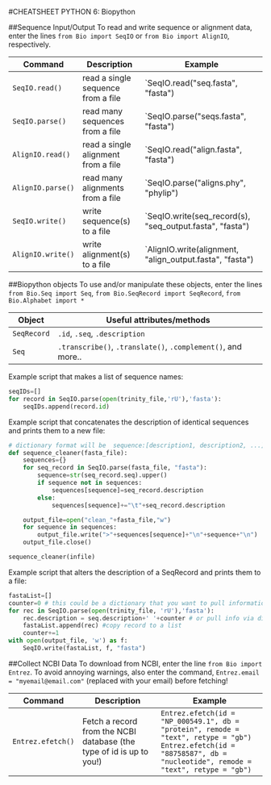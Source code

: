 #CHEATSHEET PYTHON 6: Biopython


##Sequence Input/Output
To read and write sequence or alignment data, enter the lines `from Bio import SeqIO` or `from Bio import AlignIO`, respectively.

Command  |  Description | Example
----------|-------------|----------
`SeqIO.read()` | read a single sequence from a file | `SeqIO.read("seq.fasta", "fasta")
`SeqIO.parse()` | read many sequences from a file | `SeqIO.parse("seqs.fasta", "fasta")
`AlignIO.read()` | read a single alignment from a file | `SeqIO.read("align.fasta", "fasta")
`AlignIO.parse()` | read many alignments from a file | `SeqIO.parse("aligns.phy", "phylip")
`SeqIO.write()` | write sequence(s) to a file | `SeqIO.write(seq_record(s), "seq_output.fasta", "fasta")
`AlignIO.write()` | write alignment(s) to a file | `AlignIO.write(alignment, "align_output.fasta", "fasta")

##Biopython objects
To use and/or manipulate these objects, enter the lines `from Bio.Seq import Seq`, `from Bio.SeqRecord import SeqRecord`, `from Bio.Alphabet import *`

Object  |  Useful attributes/methods
--------|------------------
`SeqRecord` | `.id`, `.seq`, `.description`
`Seq` | `.transcribe()`, `.translate()`, `.complement()`, and more..

Example script that makes a list of sequence names:
```python
seqIDs=[]
for record in SeqIO.parse(open(trinity_file,'rU'),'fasta'):
	seqIDs.append(record.id)
```

Example script that concatenates the description of identical sequences and prints them to a new file:
```python
# dictionary format will be  sequence:[description1, description2, ...]
def sequence_cleaner(fasta_file):
	sequences={}
 	for seq_record in SeqIO.parse(fasta_file, "fasta"):
 		sequence=str(seq_record.seq).upper()
    	if sequence not in sequences:
    		sequences[sequence]=seq_record.description 
    	else:
    		sequences[sequence]+="\t"+seq_record.description

	output_file=open("clean_"+fasta_file,"w")
	for sequence in sequences:
		output_file.write(">"+sequences[sequence]+"\n"+sequence+"\n")
	output_file.close()

sequence_cleaner(infile)
```
Example script that alters the description of a SeqRecord and prints them to a file:
```python
fastaList=[]
counter=0 # this could be a dictionary that you want to pull information from
for rec in SeqIO.parse(open(trinity_file, 'rU'),'fasta'): 
	rec.description = seq.description+' '+counter # or pull info via dictionary[rec.id]
	fastaList.append(rec) #copy record to a list
	counter+=1
with open(output_file, 'w') as f:
	SeqIO.write(fastaList, f, "fasta") 

```
##Collect NCBI Data
To download from NCBI, enter the line `from Bio import Entrez`. To avoid annoying warnings, also enter the command, `Entrez.email = "myemail@email.com"` (replaced with your email) before fetching!

Command | Description | Example
--------|-------------|---------
`Entrez.efetch()` | Fetch a record from the NCBI database (the type of id is up to you!) | `Entrez.efetch(id = "NP_000549.1", db = "protein", remode = "text", retype = "gb")` <br> `Entrez.efetch(id = "88758587", db = "nucleotide", remode = "text", retype = "gb")`

